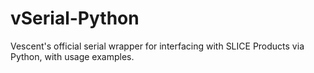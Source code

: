 # vSerial-Python
Vescent's official serial wrapper for interfacing with SLICE Products via Python, with usage examples.
